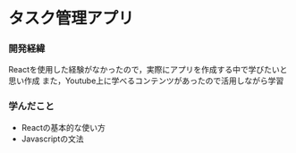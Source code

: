 # タスク管理アプリ

### 開発経緯
Reactを使用した経験がなかったので，実際にアプリを作成する中で学びたいと思い作成
また，Youtube上に学べるコンテンツがあったので活用しながら学習

### 学んだこと
- Reactの基本的な使い方
- Javascriptの文法
